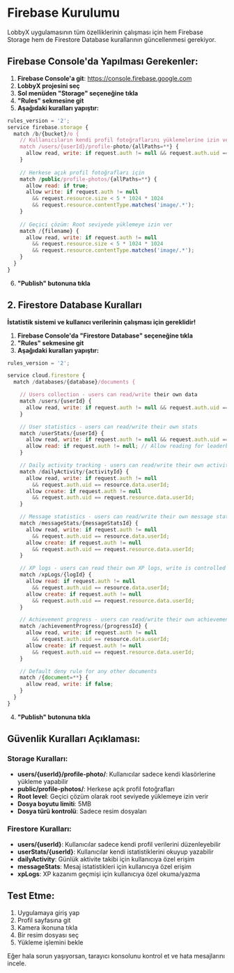 # Firebase Kurulumu

LobbyX uygulamasının tüm özelliklerinin çalışması için hem Firebase Storage hem de Firestore Database kurallarının güncellenmesi gerekiyor.

## Firebase Console'da Yapılması Gerekenler:

1. **Firebase Console'a git**: https://console.firebase.google.com
2. **LobbyX projesini seç**
3. **Sol menüden "Storage" seçeneğine tıkla**
4. **"Rules" sekmesine git**
5. **Aşağıdaki kuralları yapıştır:**

```javascript
rules_version = '2';
service firebase.storage {
  match /b/{bucket}/o {
    // Kullanıcıların kendi profil fotoğraflarını yüklemelerine izin ver
    match /users/{userId}/profile-photo/{allPaths=**} {
      allow read, write: if request.auth != null && request.auth.uid == userId;
    }
    
    // Herkese açık profil fotoğrafları için
    match /public/profile-photos/{allPaths=**} {
      allow read: if true;
      allow write: if request.auth != null 
        && request.resource.size < 5 * 1024 * 1024 
        && request.resource.contentType.matches('image/.*');
    }
    
    // Geçici çözüm: Root seviyede yüklemeye izin ver
    match /{filename} {
      allow read, write: if request.auth != null 
        && request.resource.size < 5 * 1024 * 1024 
        && request.resource.contentType.matches('image/.*');
    }
  }
}
```

6. **"Publish" butonuna tıkla**

## 2. Firestore Database Kuralları

**İstatistik sistemi ve kullanıcı verilerinin çalışması için gereklidir!**

1. **Firebase Console'da "Firestore Database" seçeneğine tıkla**
2. **"Rules" sekmesine git**
3. **Aşağıdaki kuralları yapıştır:**

```javascript
rules_version = '2';

service cloud.firestore {
  match /databases/{database}/documents {

    // Users collection - users can read/write their own data
    match /users/{userId} {
      allow read, write: if request.auth != null && request.auth.uid == userId;
    }

    // User statistics - users can read/write their own stats
    match /userStats/{userId} {
      allow read, write: if request.auth != null && request.auth.uid == userId;
      allow read: if request.auth != null; // Allow reading for leaderboard
    }

    // Daily activity tracking - users can read/write their own activity
    match /dailyActivity/{activityId} {
      allow read, write: if request.auth != null
        && request.auth.uid == resource.data.userId;
      allow create: if request.auth != null
        && request.auth.uid == request.resource.data.userId;
    }

    // Message statistics - users can read/write their own message stats
    match /messageStats/{messageStatsId} {
      allow read, write: if request.auth != null
        && request.auth.uid == resource.data.userId;
      allow create: if request.auth != null
        && request.auth.uid == request.resource.data.userId;
    }

    // XP logs - users can read their own XP logs, write is controlled
    match /xpLogs/{logId} {
      allow read: if request.auth != null
        && request.auth.uid == resource.data.userId;
      allow create: if request.auth != null
        && request.auth.uid == request.resource.data.userId;
    }

    // Achievement progress - users can read/write their own achievements
    match /achievementProgress/{progressId} {
      allow read, write: if request.auth != null
        && request.auth.uid == resource.data.userId;
      allow create: if request.auth != null
        && request.auth.uid == request.resource.data.userId;
    }

    // Default deny rule for any other documents
    match /{document=**} {
      allow read, write: if false;
    }
  }
}
```

4. **"Publish" butonuna tıkla**

## Güvenlik Kuralları Açıklaması:

### Storage Kuralları:
- **users/{userId}/profile-photo/**: Kullanıcılar sadece kendi klasörlerine yükleme yapabilir
- **public/profile-photos/**: Herkese açık profil fotoğrafları
- **Root level**: Geçici çözüm olarak root seviyede yüklemeye izin verir
- **Dosya boyutu limiti**: 5MB
- **Dosya türü kontrolü**: Sadece resim dosyaları

### Firestore Kuralları:
- **users/{userId}**: Kullanıcılar sadece kendi profil verilerini düzenleyebilir
- **userStats/{userId}**: Kullanıcılar kendi istatistiklerini okuyup yazabilir
- **dailyActivity**: Günlük aktivite takibi için kullanıcıya özel erişim
- **messageStats**: Mesaj istatistikleri için kullanıcıya özel erişim
- **xpLogs**: XP kazanım geçmişi için kullanıcıya özel okuma/yazma

## Test Etme:

1. Uygulamaya giriş yap
2. Profil sayfasına git
3. Kamera ikonuna tıkla
4. Bir resim dosyası seç
5. Yükleme işlemini bekle

Eğer hala sorun yaşıyorsan, tarayıcı konsolunu kontrol et ve hata mesajlarını incele.
